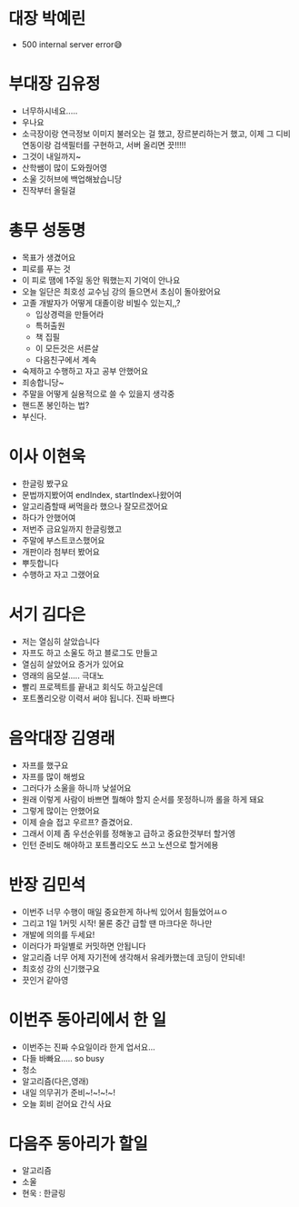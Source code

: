 # 대장 박예린

* 500 internal server error😅



# 부대장 김유정

- 너무하시네요.....
- 우나요
- 소극장이랑 연극정보 이미지 불러오는 걸 했고, 장르분리하는거 했고, 이제 그 디비 연동이랑 검색필터를 구현하고, 서버 올리면 끗!!!!!
- 그것이 내일까지~
- 산학쌤이 많이 도와줬어영
- 소울 깃허브에 백업해놨습니당
- 진작부터 올릴걸



# 총무 성동명

- 목표가 생겼어요
- 피로를 푸는 것
- 이 피로 땜에 1주일 동안 뭐했는지 기억이 안나요
- 오늘 일단은 최호성 교수님 강의 들으면서 초심이 돌아왔어요
- 고졸 개발자가 어떻게 대졸이랑 비빌수 있는지,,?
  - 입상경력을 만들어라
  - 특허출원
  - 책 집필
  - 이 모든것은 서른살
  - 다음친구에서 계속
- 숙제하고 수행하고 자고 공부 안했어요
- 죄송합니당~
- 주말을 어떻게 실용적으로 쓸 수 있을지 생각중
- 핸드폰 봉인하는 법?
- 부신다.



# 이사 이현욱

- 한글링 봤구요
- 문법까지봤어여 endIndex, startIndex나왔어여
- 알고리즘할때 써먹을라 했으나 잘모르겠어요 
- 하다가 안했어여
- 저번주 금요일까지 한글링했고
- 주말에 부스트코스했어요
- 개판이라 첨부터 봤어요
- 뿌듯합니다
- 수행하고 자고 그랬어요



# 서기 김다은

- 저는 열심히 살았습니다
- 자프도 하고 소울도 하고 블로그도 만들고
- 열심히 살았어요 증거가 있어요
- 영래의 음모설..... 극대노
- 빨리 프로젝트를 끝내고 회식도 하고싶은데 
- 포트폴리오랑 이력서 써야 됩니다. 진짜 바쁘다



# 음악대장 김영래

- 자프를 했구요
- 자프를 많이 해썽요
- 그러다가 소울을 하니까 낮설어요
- 원래 이렇게 사람이 바쁘면 뭘해야 할지 순서를 못정하니까 롤을 하게 돼요
- 그렇게 많이는 안했어요
- 이제 슬슬 접고 우르프? 즐겼어요.
- 그래서 이제 좀 우선순위를 정해놓고 급하고 중요한것부터 할거엥
- 인턴 준비도 해야하고 포트폴리오도 쓰고 노션으로 할거에용



# 반장 김민석

- 이번주 너무 수행이 매일 중요한게 하나씩 있어서 힘들었어ㅛㅇ
- 그리고 1일 1커밋 시작! 물론 중간 급할 땐 마크다운 하나만
- 개발에 의의를 두세요!
- 이러다가 파일별로 커밋하면 안됩니다
- 알고리즘 너무 어제 자기전에 생각해서 유레카했는데 코딩이 안되네!
- 최호성 강의 신기했구요
- 끗인거 같아영



# 이번주 동아리에서 한 일

- 이번주는 진짜 수요일이라 한게 업서요...
- 다들 바빠요..... so busy
- 청소
- 알고리즘(다은,영래)
- 내일 의무귀가 준비~!~!~!~!
- 오늘 회비 걷어요 간식 사요



# 다음주 동아리가 할일

- 알고리즘 
- 소울
- 현욱 : 한글링